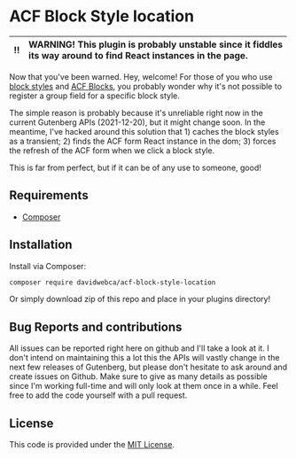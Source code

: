 # ACF Block Style location

:bangbang: | WARNING! This plugin is probably unstable since it fiddles<br> its way around to find React instances in the page.
:---: | :---

Now that you've been warned. Hey, welcome! For those of you who use [block styles](https://developer.wordpress.org/block-editor/reference-guides/block-api/block-styles/) and [ACF Blocks](https://www.advancedcustomfields.com/resources/acf_register_block_type/), you probably wonder why it's not possible to register a group field for a specific block style.

The simple reason is probably because it's unreliable right now in the current Gutenberg APIs (2021-12-20), but it might change soon. In the meantime, I've hacked around this solution that 1) caches the block styles as a transient; 2) finds the ACF form React instance in the dom; 3) forces the refresh of the ACF form when we click a block style.

This is far from perfect, but if it can be of any use to someone, good!


## Requirements

- [Composer](https://getcomposer.org/download/)

## Installation

Install via Composer:

```bash
composer require davidwebca/acf-block-style-location
```

Or simply download zip of this repo and place in your plugins directory!

## Bug Reports and contributions

All issues can be reported right here on github and I'll take a look at it. I don't intend on maintaining this a lot this the APIs will vastly change in the next few releases of Gutenberg, but please don't hesitate to ask around and create issues on Github. Make sure to give as many details as possible since I'm working full-time and will only look at them once in a while. Feel free to add the code yourself with a pull request.

## License

This code is provided under the [MIT License](https://github.com/davidwebca/acf-block-style-location/blob/master/LICENSE.md).